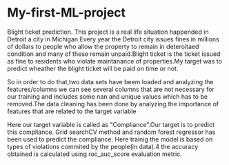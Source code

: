 # My-first-ML-project
Blight ticket prediction.
This project is a real life situation happended in Detroit a city in Michigan.Every year the Detroit city issues fines in millions of dollars to people who allow the property to remain in deteroitaed condition and many of these remain unpaid.Blight ticket is the ticket issued as fine to residents who violate maintanance of properties.My target was to predict wheather the blight ticket will be paid on time or not.

So in order to do that,two data sets have beem loaded and analyzing the features/columns we can see several columns that are not necessary for our training and includes some nan and unique values  which has to be removed.The data cleaning has been done by analyzing the importance of features that are related to the target variable

Here our target variable is called as "Compliance".Our target is to predict this compliance.
Grid searchCV method and random forest regressor has been used to predict the compliance.
Here trainig the model is based on types of violations commited by the people(in data).4
the accuracy obtained is calculated using roc_auc_score evaluation metric.
